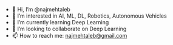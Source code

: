 - 👋 Hi, I’m @najmehtaleb
- 👀 I’m interested in AI, ML, DL, Robotics, Autonomous Vehicles
- 🌱 I’m currently learning Deep Learning
- 💞️ I’m looking to collaborate on Deep Learning
- 📫 How to reach me: najmehtaleb@gmail.com

<!---
najmehtaleb/najmehtaleb is a ✨ special ✨ repository because its `README.md` (this file) appears on your GitHub profile.
You can click the Preview link to take a look at your changes.
--->
